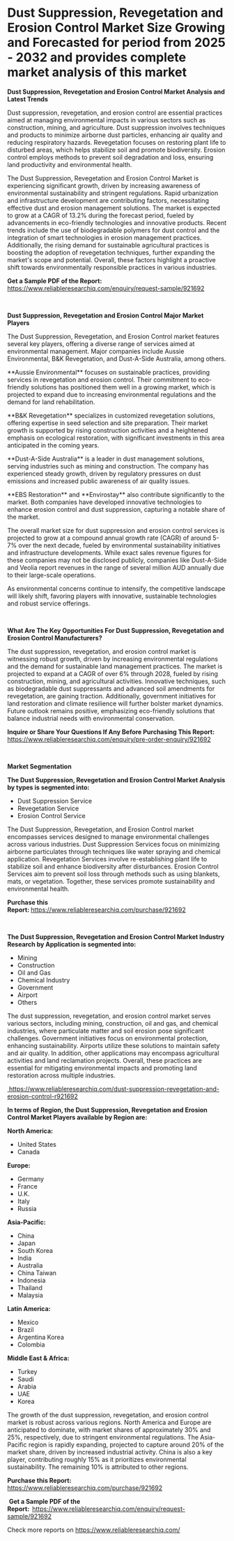 <p><h1>Dust Suppression, Revegetation and Erosion Control Market Size Growing and Forecasted for period from 2025 - 2032 and provides complete market analysis of this market</h1></p><p><strong>Dust Suppression, Revegetation and Erosion Control Market Analysis and Latest Trends</strong></p>
<p><p>Dust suppression, revegetation, and erosion control are essential practices aimed at managing environmental impacts in various sectors such as construction, mining, and agriculture. Dust suppression involves techniques and products to minimize airborne dust particles, enhancing air quality and reducing respiratory hazards. Revegetation focuses on restoring plant life to disturbed areas, which helps stabilize soil and promote biodiversity. Erosion control employs methods to prevent soil degradation and loss, ensuring land productivity and environmental health.</p><p>The Dust Suppression, Revegetation and Erosion Control Market is experiencing significant growth, driven by increasing awareness of environmental sustainability and stringent regulations. Rapid urbanization and infrastructure development are contributing factors, necessitating effective dust and erosion management solutions. The market is expected to grow at a CAGR of 13.2% during the forecast period, fueled by advancements in eco-friendly technologies and innovative products. Recent trends include the use of biodegradable polymers for dust control and the integration of smart technologies in erosion management practices. Additionally, the rising demand for sustainable agricultural practices is boosting the adoption of revegetation techniques, further expanding the market's scope and potential. Overall, these factors highlight a proactive shift towards environmentally responsible practices in various industries.</p></p>
<p><strong>Get a Sample PDF of the Report:&nbsp;</strong> <a href="https://www.reliableresearchiq.com/enquiry/request-sample/921692?utm_campaign=2319&utm_medium=2&utm_source=Github&utm_content=ia&utm_term=11032025&utm_id=dust-suppression-revegetation-and-erosion-control">https://www.reliableresearchiq.com/enquiry/request-sample/921692</a></p>
<p>&nbsp;</p>
<p><strong>Dust Suppression, Revegetation and Erosion Control Major Market Players</strong></p>
<p><p>The Dust Suppression, Revegetation, and Erosion Control market features several key players, offering a diverse range of services aimed at environmental management. Major companies include Aussie Environmental, B&K Revegetation, and Dust-A-Side Australia, among others.</p><p>**Aussie Environmental** focuses on sustainable practices, providing services in revegetation and erosion control. Their commitment to eco-friendly solutions has positioned them well in a growing market, which is projected to expand due to increasing environmental regulations and the demand for land rehabilitation.</p><p>**B&K Revegetation** specializes in customized revegetation solutions, offering expertise in seed selection and site preparation. Their market growth is supported by rising construction activities and a heightened emphasis on ecological restoration, with significant investments in this area anticipated in the coming years.</p><p>**Dust-A-Side Australia** is a leader in dust management solutions, serving industries such as mining and construction. The company has experienced steady growth, driven by regulatory pressures on dust emissions and increased public awareness of air quality issues.</p><p>**EBS Restoration** and **Envirostay** also contribute significantly to the market. Both companies have developed innovative technologies to enhance erosion control and dust suppression, capturing a notable share of the market.</p><p>The overall market size for dust suppression and erosion control services is projected to grow at a compound annual growth rate (CAGR) of around 5-7% over the next decade, fueled by environmental sustainability initiatives and infrastructure developments. While exact sales revenue figures for these companies may not be disclosed publicly, companies like Dust-A-Side and Veolia report revenues in the range of several million AUD annually due to their large-scale operations.</p><p>As environmental concerns continue to intensify, the competitive landscape will likely shift, favoring players with innovative, sustainable technologies and robust service offerings.</p></p>
<p>&nbsp;</p>
<p><strong>What Are The Key Opportunities For Dust Suppression, Revegetation and Erosion Control Manufacturers?</strong></p>
<p><p>The dust suppression, revegetation, and erosion control market is witnessing robust growth, driven by increasing environmental regulations and the demand for sustainable land management practices. The market is projected to expand at a CAGR of over 6% through 2028, fueled by rising construction, mining, and agricultural activities. Innovative techniques, such as biodegradable dust suppressants and advanced soil amendments for revegetation, are gaining traction. Additionally, government initiatives for land restoration and climate resilience will further bolster market dynamics. Future outlook remains positive, emphasizing eco-friendly solutions that balance industrial needs with environmental conservation.</p></p>
<p><strong>Inquire or Share Your Questions If Any Before Purchasing This Report:</strong> <a href="https://www.reliableresearchiq.com/enquiry/pre-order-enquiry/921692?utm_campaign=2319&utm_medium=2&utm_source=Github&utm_content=ia&utm_term=11032025&utm_id=dust-suppression-revegetation-and-erosion-control">https://www.reliableresearchiq.com/enquiry/pre-order-enquiry/921692</a></p>
<p>&nbsp;</p>
<p><strong>Market Segmentation</strong></p>
<p><strong>The Dust Suppression, Revegetation and Erosion Control Market Analysis by types is segmented into:</strong></p>
<p><ul><li>Dust Suppression Service</li><li>Revegetation Service</li><li>Erosion Control Service</li></ul></p>
<p><p>The Dust Suppression, Revegetation, and Erosion Control market encompasses services designed to manage environmental challenges across various industries. Dust Suppression Services focus on minimizing airborne particulates through techniques like water spraying and chemical application. Revegetation Services involve re-establishing plant life to stabilize soil and enhance biodiversity after disturbances. Erosion Control Services aim to prevent soil loss through methods such as using blankets, mats, or vegetation. Together, these services promote sustainability and environmental health.</p></p>
<p><strong>Purchase this Report:&nbsp;</strong><a href="https://www.reliableresearchiq.com/purchase/921692?utm_campaign=2319&utm_medium=2&utm_source=Github&utm_content=ia&utm_term=11032025&utm_id=dust-suppression-revegetation-and-erosion-control">https://www.reliableresearchiq.com/purchase/921692</a></p>
<p>&nbsp;</p>
<p><strong>The Dust Suppression, Revegetation and Erosion Control Market Industry Research by Application is segmented into:</strong></p>
<p><ul><li>Mining</li><li>Construction</li><li>Oil and Gas</li><li>Chemical Industry</li><li>Government</li><li>Airport</li><li>Others</li></ul></p>
<p><p>The dust suppression, revegetation, and erosion control market serves various sectors, including mining, construction, oil and gas, and chemical industries, where particulate matter and soil erosion pose significant challenges. Government initiatives focus on environmental protection, enhancing sustainability. Airports utilize these solutions to maintain safety and air quality. In addition, other applications may encompass agricultural activities and land reclamation projects. Overall, these practices are essential for mitigating environmental impacts and promoting land restoration across multiple industries.</p></p>
<p><a href="https://www.reliableresearchiq.com/dust-suppression-revegetation-and-erosion-control-r921692?utm_campaign=2319&utm_medium=2&utm_source=Github&utm_content=ia&utm_term=11032025&utm_id=dust-suppression-revegetation-and-erosion-control">&nbsp;https://www.reliableresearchiq.com/dust-suppression-revegetation-and-erosion-control-r921692</a></p>
<p><strong>In terms of Region, the Dust Suppression, Revegetation and Erosion Control Market Players available by Region are:</strong></p>
<p>
    <p> <strong> North America: </strong>
        <ul>
            <li>United States</li>
            <li>Canada</li>
        </ul>
        </p> 
    <p> <strong> Europe: </strong>
        <ul>
            <li>Germany</li>
            <li>France</li>
            <li>U.K.</li>
            <li>Italy</li>
            <li>Russia</li>
        </ul>
        </p> 
    <p> <strong> Asia-Pacific: </strong>
        <ul>
            <li>China</li>
            <li>Japan</li>
            <li>South Korea</li>
            <li>India</li>
            <li>Australia</li>
            <li>China Taiwan</li>
            <li>Indonesia</li>
            <li>Thailand</li>
            <li>Malaysia</li>
        </ul>
        </p> 
    <p> <strong> Latin America: </strong>
        <ul>
            <li>Mexico</li>
            <li>Brazil</li>
            <li>Argentina Korea</li>
            <li>Colombia</li>
        </ul>
        </p> 
    <p> <strong> Middle East & Africa: </strong>
        <ul>
            <li>Turkey</li>
            <li>Saudi</li>
            <li>Arabia</li>
            <li>UAE</li>
            <li>Korea</li>
        </ul>
    </p>
    </p>
<p><p>The growth of the dust suppression, revegetation, and erosion control market is robust across various regions. North America and Europe are anticipated to dominate, with market shares of approximately 30% and 25%, respectively, due to stringent environmental regulations. The Asia-Pacific region is rapidly expanding, projected to capture around 20% of the market share, driven by increased industrial activity. China is also a key player, contributing roughly 15% as it prioritizes environmental sustainability. The remaining 10% is attributed to other regions.</p></p>
<p><strong>Purchase this Report: </strong><a href="https://www.reliableresearchiq.com/purchase/921692?utm_campaign=2319&utm_medium=2&utm_source=Github&utm_content=ia&utm_term=11032025&utm_id=dust-suppression-revegetation-and-erosion-control">https://www.reliableresearchiq.com/purchase/921692</a></p>
<p>&nbsp;<strong>Get a Sample PDF of the Report:&nbsp;&nbsp;</strong><a href="https://www.reliableresearchiq.com/enquiry/request-sample/921692?utm_campaign=2319&utm_medium=2&utm_source=Github&utm_content=ia&utm_term=11032025&utm_id=dust-suppression-revegetation-and-erosion-control">https://www.reliableresearchiq.com/enquiry/request-sample/921692</a></p>
<p><strong></strong></p>
<p>Check more reports on <a href="https://www.reliableresearchiq.com/?utm_campaign=2319&utm_medium=2&utm_source=Github&utm_content=ia&utm_term=11032025&utm_id=dust-suppression-revegetation-and-erosion-control">https://www.reliableresearchiq.com/</a></p>